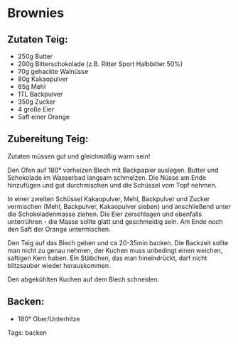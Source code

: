 Brownies
===================


Zutaten Teig:
-------------
 * 250g Butter
 * 200g Bitterschokolade (z.B. Ritter Sport Halbbitter 50%)
 * 70g gehackte Walnüsse
 * 80g Kakaopulver
 * 65g Mehl
 * 1TL Backpulver
 * 350g Zucker
 * 4 große Eier
 * Saft einer Orange


Zubereitung Teig:
-------------

Zutaten müssen gut und gleichmäßig warm sein!

Den Ofen auf 180° vorheizen Blech mit Backpapier auslegen.
Butter und Schokolade im Wasserbad langsam schmelzen. Die Nüsse am Ende hinzufügen und gut durchmischen und die Schüssel vom Topf nehmen.

In einer zweiten Schüssel Kakaopulver, Mehl, Backpulver und Zucker vermischen (Mehl, Backpulver, Kakaopulver sieben) und
anschließend unter die Schokoladenmasse ziehen. Die Eier zerschlagen und ebenfalls unterrühren - die Masse sollte glatt und geschmeidig sein.
Am Ende noch den Saft der Orange untermischen.

Den Teig auf das Blech geben und ca 20-35min backen. Die Backzeit sollte man nicht zu genau nehmen, der Kuchen muss
unbedingt einen weichen, saftigen Kern haben. Ein Stäbchen, das man hineindrückt, darf nicht blitzsauber wieder herauskommen.

Den abgekühlten Kuchen auf dem Blech schneiden.


Backen:
-------------
 * 180° Ober/Unterhitze

Tags: backen